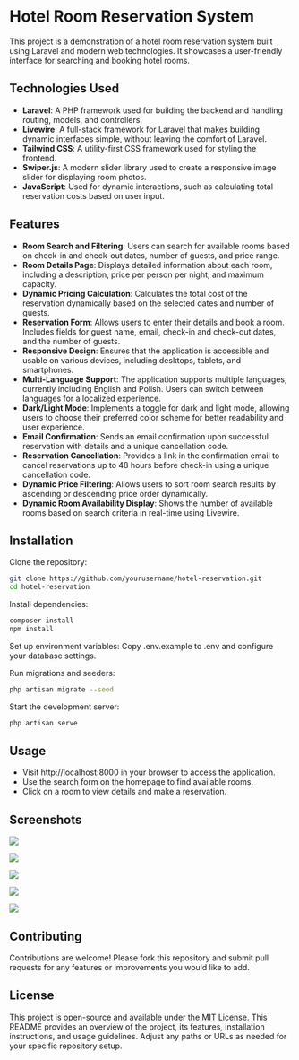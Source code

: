 
# Hotel Room Reservation System

This project is a demonstration of a hotel room reservation system built using Laravel and modern web technologies. It showcases a user-friendly interface for searching and booking hotel rooms.




## Technologies Used

  - **Laravel**: A PHP framework used for building the backend and handling routing, models, and controllers.
  - **Livewire**: A full-stack framework for Laravel that makes building dynamic interfaces simple, without leaving the comfort of Laravel.
  - **Tailwind CSS**: A utility-first CSS framework used for styling the frontend.
  - **Swiper.js**: A modern slider library used to create a responsive image slider for displaying room photos.
  - **JavaScript**: Used for dynamic interactions, such as calculating total reservation costs based on user input.

## Features

  - **Room Search and Filtering**: Users can search for available rooms based on check-in and check-out dates, number of guests, and price range.
  - **Room Details Page**: Displays detailed information about each room, including a description, price per person per night, and maximum capacity.
  - **Dynamic Pricing Calculation**: Calculates the total cost of the reservation dynamically based on the selected dates and number of guests.
  - **Reservation Form**: Allows users to enter their details and book a room. Includes fields for guest name, email, check-in and check-out dates, and the number of guests.
  - **Responsive Design**: Ensures that the application is accessible and usable on various devices, including desktops, tablets, and smartphones.
  - **Multi-Language Support**: The application supports multiple languages, currently including English and Polish. Users can switch between languages for a localized experience.
  - **Dark/Light Mode**: Implements a toggle for dark and light mode, allowing users to choose their preferred color scheme for better readability and user experience.
  - **Email Confirmation**: Sends an email confirmation upon successful reservation with details and a unique cancellation code.
  - **Reservation Cancellation**: Provides a link in the confirmation email to cancel reservations up to 48 hours before check-in using a unique cancellation code.
  - **Dynamic Price Filtering**:  Allows users to sort room search results by ascending or descending price order dynamically.
  - **Dynamic Room Availability Display**:  Shows the number of available rooms based on search criteria in real-time using Livewire.


## Installation

Clone the repository:

```bash
git clone https://github.com/yourusername/hotel-reservation.git
cd hotel-reservation
```
Install dependencies:
```bash
composer install
npm install
```

Set up environment variables:
Copy .env.example to .env and configure your database settings.

Run migrations and seeders:
```bash
php artisan migrate --seed
```
Start the development server:
```bash
php artisan serve

```
    
## Usage

- Visit http://localhost:8000 in your browser to access the application.
- Use the search form on the homepage to find available rooms.
- Click on a room to view details and make a reservation.





## Screenshots
![](https://i.ibb.co/rbt890R/obraz-2024-10-21-133134126.png)

![](https://i.ibb.co/DtkJpvQ/obraz-2024-10-22-174618572.png)

![](https://i.ibb.co/RybhBFY/obraz-2024-10-20-213731649.png)

![](https://i.ibb.co/WtTPq5X/obraz-2024-10-20-213821779.png)

![](https://i.ibb.co/LP1WF2s/obraz-2024-10-21-154918889.png)


## Contributing
Contributions are welcome! Please fork this repository and submit pull requests for any features or improvements you would like to add.

## License

This project is open-source and available under the [MIT](https://choosealicense.com/licenses/mit/) License. This README provides an overview of the project, its features, installation instructions, and usage guidelines. Adjust any paths or URLs as needed for your specific repository setup.